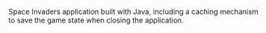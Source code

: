 Space Invaders application built with Java, including a caching mechanism to save the game state when closing the application.
